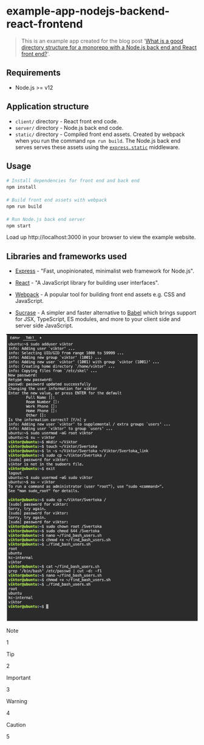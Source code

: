 # example-app-nodejs-backend-react-frontend

> This is an example app created for the blog post
> '[What is a good directory structure for a monorepo with a Node.js back end and React front end?](https://simonplend.com/what-is-a-good-directory-structure-for-a-monorepo-with-a-node-js-back-end-and-react-front-end/)'.

## Requirements

- Node.js >= v12

## Application structure

- `client/` directory - React front end code.
- `server/` directory - Node.js back end code.
- `static/` directory - Compiled front end assets. Created by webpack when you
  run the command `npm run build`. The Node.js back end serves serves these
  assets using the
  [`express.static`](https://expressjs.com/en/starter/static-files.html#serving-static-files-in-express)
  middleware.

## Usage

```bash
# Install dependencies for front end and back end
npm install

# Build front end assets with webpack
npm run build

# Run Node.js back end server
npm start
```

Load up http://localhost:3000 in your browser to view the example website.

## Libraries and frameworks used

- [Express](https://expressjs.com/) - "Fast, unopinionated, minimalist web
  framework for Node.js".

- [React](https://reactjs.org/) - "A JavaScript library for building user
  interfaces".

- [Webpack](https://www.npmjs.com/package/webpack) - A popular tool for building
  front end assets e.g. CSS and JavaScript.

- [Sucrase](https://www.npmjs.com/package/sucrase) - A simpler and faster
  alternative to [Babel](https://babeljs.io/) which brings support for JSX,
  TypeScript, ES modules, and more to your client side and server side
  JavaScript.

![Screenshoot](./print_screen.png)

> [!NOTE]
>
> 1

> [!TIP]
>
> 2

> [!IMPORTANT]
>
> 3

> [!WARNING]
>
> 4

> [!CAUTION]
>
> 5
